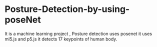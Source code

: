 # Posture-Detection-by-using-poseNet
It is a machine learning project , Posture detection uses posenet it uses ml5.js and p5.js it detects 17 keypoints of human body.

